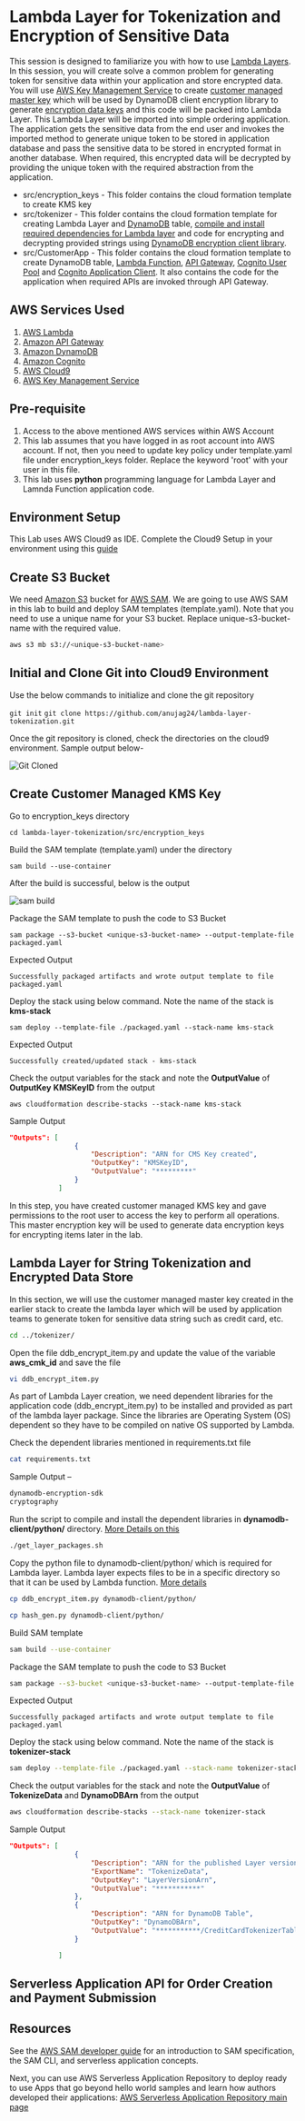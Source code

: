 # Lambda Layer for Tokenization and Encryption of Sensitive Data

This session is designed to familiarize you with how to use [Lambda Layers](https://docs.aws.amazon.com/lambda/latest/dg/configuration-layers.html). In this session, you will create solve a common problem for generating token for sensitive data within your application and store encrypted data. You will use [AWS Key Management Service](https://docs.aws.amazon.com/kms/latest/developerguide/overview.html) to create [customer managed master  key](https://docs.aws.amazon.com/kms/latest/developerguide/concepts.html#master_keys) which will be used by DynamoDB client encryption library to generate [encryption data keys](https://docs.aws.amazon.com/kms/latest/developerguide/concepts.html#data-keys) and this code will be packed into Lambda Layer. This Lambda Layer will be imported into simple ordering application. The application gets the sensitive data from the end user and invokes the imported method to generate unique token to be stored in application database and pass the sensitive data to be stored in encrypted format in another database. When required, this encrypted data will be decrypted by providing the unique token with the required abstraction from the application. 

- src/encryption_keys - This folder contains the cloud formation template to create KMS key
- src/tokenizer  - This folder contains the cloud formation template for creating Lambda Layer and [DynamoDB](https://docs.aws.amazon.com/amazondynamodb/latest/developerguide/Introduction.html) table, [compile and install required dependencies for Lambda layer](https://docs.aws.amazon.com/lambda/latest/dg/configuration-layers.html#configuration-layers-path) and code for encrypting and decrypting provided strings using [DynamoDB encryption client library](https://docs.aws.amazon.com/dynamodb-encryption-client/latest/devguide/what-is-ddb-encrypt.html).
- src/CustomerApp - This folder contains the cloud formation template to create DynamoDB table, [Lambda Function](https://docs.aws.amazon.com/lambda/latest/dg/welcome.html), [API Gateway](https://docs.aws.amazon.com/apigateway/latest/developerguide/welcome.html), [Cognito User Pool](https://docs.aws.amazon.com/cognito/latest/developerguide/cognito-user-identity-pools.html) and [Cognito Application Client](https://docs.aws.amazon.com/cognito/latest/developerguide/user-pool-settings-client-apps.html). It also contains the code for the application when required APIs are invoked through API Gateway. 

## AWS Services Used
 1. [AWS Lambda](https://docs.aws.amazon.com/lambda/latest/dg/welcome.html)
 2. [Amazon API Gateway](https://docs.aws.amazon.com/apigateway/latest/developerguide/welcome.html)
 3. [Amazon DynamoDB](https://docs.aws.amazon.com/amazondynamodb/latest/developerguide/Introduction.html)
 4. [Amazon Cognito](https://docs.aws.amazon.com/cognito/latest/developerguide/what-is-amazon-cognito.html)
 5. [AWS Cloud9](https://docs.aws.amazon.com/cloud9/latest/user-guide/welcome.html)
 6. [AWS Key Management Service](https://docs.aws.amazon.com/kms/latest/developerguide/overview.html)
 
 
 ## Pre-requisite 
 1. Access to the above mentioned AWS services within AWS Account
 2. This lab assumes that you have logged in as root account into AWS account. If not, then you need to update key policy under template.yaml file under encryption_keys folder. Replace the keyword 'root' with your user in this file.
 3. This lab uses **python**  programming language for Lambda Layer and Lamnda Function application code.
 
 ## Environment Setup
 This Lab uses AWS Cloud9 as IDE. Complete the Cloud9 Setup in your environment using this [guide](cloud9_setup/README.md)
 
 ## Create S3 Bucket
 We need [Amazon S3](https://docs.aws.amazon.com/AmazonS3/latest/dev/Welcome.html) bucket for [AWS SAM](https://docs.aws.amazon.com/serverless-application-model/latest/developerguide/what-is-sam.html). We are going to use AWS SAM in this lab to build and deploy SAM templates (template.yaml). Note that you need to use a unique name for your S3 bucket. Replace unique-s3-bucket-name with the required value.
 
 ```bash
 aws s3 mb s3://<unique-s3-bucket-name>
 ```
 
 ## Initial and Clone Git into Cloud9 Environment
 
 Use the below commands to initialize and clone the git repository
 
 `git init`
 `git clone https://github.com/anujag24/lambda-layer-tokenization.git`
 
 Once the git repository is cloned, check the directories on the cloud9 environment. Sample output below-
 
 ![Git Cloned](images/git-cloned.png)
 
 ## Create Customer Managed KMS Key
 
Go to encryption_keys directory

`cd lambda-layer-tokenization/src/encryption_keys`
 
Build the SAM template (template.yaml) under the directory

`sam build --use-container`
 
After the build is successful, below is the output

![sam build](images/sam-build-success.png)
 
Package the SAM template to push the code to S3 Bucket

`sam package --s3-bucket <unique-s3-bucket-name> --output-template-file packaged.yaml`
 
Expected Output

```Successfully packaged artifacts and wrote output template to file packaged.yaml```

Deploy the stack using below command. Note the name of the stack is **kms-stack**

`sam deploy --template-file ./packaged.yaml --stack-name kms-stack`

Expected Output 

```Successfully created/updated stack - kms-stack```

Check the output variables for the stack and note the **OutputValue** of  **OutputKey** **KMSKeyID** from the output

`aws cloudformation describe-stacks --stack-name kms-stack`

Sample Output

```json
"Outputs": [
                {
                    "Description": "ARN for CMS Key created", 
                    "OutputKey": "KMSKeyID", 
                    "OutputValue": "*********"
                }
            ]
```
In this step, you have created customer managed KMS key and gave permissions to the root user to access the key to perform all operations. This master encryption key will be used to generate data encryption keys for encrypting items later in the lab. 

## Lambda Layer for String Tokenization and Encrypted Data Store
In this section, we will use the customer managed master key created in the earlier stack to create the lambda layer which will be used by application teams to generate token for sensitive data string such as credit card, etc. 

```bash
cd ../tokenizer/
```

Open the file ddb_encrypt_item.py and update the value of the variable **aws_cmk_id** and save the file

```bash
vi ddb_encrypt_item.py
```

As part of Lambda Layer creation, we need dependent libraries for the application code (ddb_encrypt_item.py) to be installed and provided as part of the lambda layer package. Since the libraries are Operating System (OS) dependent so they have to be compiled on native OS supported by Lambda.

Check the dependent libraries mentioned in requirements.txt file

```bash
cat requirements.txt 
```

Sample Output – 

```bash
dynamodb-encryption-sdk
cryptography
```

Run the script to compile and install the dependent libraries in **dynamodb-client/python/** directory. [More Details on this](https://github.com/pyca/cryptography/issues/3051?source=post_page-----f3e228470659----------------------)

```bash
./get_layer_packages.sh
```

Copy the python file to dynamodb-client/python/ which is required for Lambda layer. Lambda layer expects files to be in a specific directory so that it can be used by Lambda function. [More details](https://docs.aws.amazon.com/lambda/latest/dg/configuration-layers.html#configuration-layers-path)

```bash
cp ddb_encrypt_item.py dynamodb-client/python/
```

```bash
cp hash_gen.py dynamodb-client/python/
```

Build SAM template 

```bash
sam build --use-container 
```

Package the SAM template to push the code to S3 Bucket

```bash
sam package --s3-bucket <unique-s3-bucket-name> --output-template-file packaged.yaml
```
 
Expected Output

```Successfully packaged artifacts and wrote output template to file packaged.yaml```

Deploy the stack using below command. Note the name of the stack is **tokenizer-stack**

```bash
sam deploy --template-file ./packaged.yaml --stack-name tokenizer-stack
```

Check the output variables for the stack and note the **OutputValue** of **TokenizeData** and **DynamoDBArn** from the output

```bash
aws cloudformation describe-stacks --stack-name tokenizer-stack
```

Sample Output

```json
"Outputs": [
                {
                    "Description": "ARN for the published Layer version", 
                    "ExportName": "TokenizeData", 
                    "OutputKey": "LayerVersionArn", 
                    "OutputValue": "***********"
                }, 
                {
                    "Description": "ARN for DynamoDB Table", 
                    "OutputKey": "DynamoDBArn", 
                    "OutputValue": "***********/CreditCardTokenizerTable"
                }

            ]
```

## Serverless Application API for Order Creation and Payment Submission 

 
 
 


## Resources

See the [AWS SAM developer guide](https://docs.aws.amazon.com/serverless-application-model/latest/developerguide/what-is-sam.html) for an introduction to SAM specification, the SAM CLI, and serverless application concepts.

Next, you can use AWS Serverless Application Repository to deploy ready to use Apps that go beyond hello world samples and learn how authors developed their applications: [AWS Serverless Application Repository main page](https://aws.amazon.com/serverless/serverlessrepo/)
